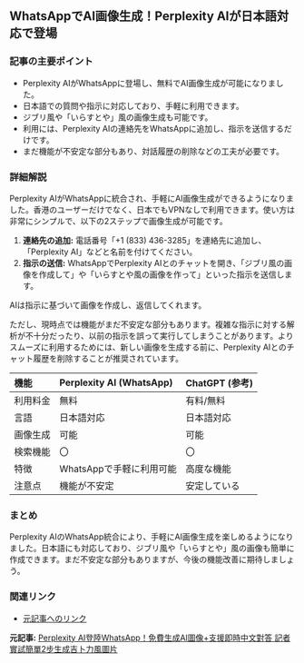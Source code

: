 ## WhatsAppでAI画像生成！Perplexity AIが日本語対応で登場

### 記事の主要ポイント

* Perplexity AIがWhatsAppに登場し、無料でAI画像生成が可能になりました。
* 日本語での質問や指示に対応しており、手軽に利用できます。
* ジブリ風や「いらすとや」風の画像生成も可能です。
* 利用には、Perplexity AIの連絡先をWhatsAppに追加し、指示を送信するだけです。
* まだ機能が不安定な部分もあり、対話履歴の削除などの工夫が必要です。

### 詳細解説

Perplexity AIがWhatsAppに統合され、手軽にAI画像生成ができるようになりました。香港のユーザーだけでなく、日本でもVPNなしで利用できます。使い方は非常にシンプルで、以下の2ステップで画像生成が可能です。

1. **連絡先の追加:** 電話番号「+1 (833) 436-3285」を連絡先に追加し、「Perplexity AI」などと名前を付けてください。
2. **指示の送信:** WhatsAppでPerplexity AIとのチャットを開き、「ジブリ風の画像を作成して」や「いらすとや風の画像を作って」といった指示を送信します。

AIは指示に基づいて画像を作成し、返信してくれます。

ただし、現時点では機能がまだ不安定な部分もあります。複雑な指示に対する解析が不十分だったり、以前の指示を誤って実行してしまうことがあります。よりスムーズに利用するためには、新しい画像を生成する前に、Perplexity AIとのチャット履歴を削除することが推奨されています。

| 機能 | Perplexity AI (WhatsApp) | ChatGPT (参考) |
| :------------- | :----------------------- | :------------- |
| 利用料金 | 無料 | 有料/無料 |
| 言語 | 日本語対応 | 日本語対応 |
| 画像生成 | 可能 | 可能 |
| 検索機能 | 〇 | 〇 |
| 特徴 | WhatsAppで手軽に利用可能 | 高度な機能 |
| 注意点 | 機能が不安定 | 安定している |

### まとめ

Perplexity AIのWhatsApp統合により、手軽にAI画像生成を楽しめるようになりました。日本語にも対応しており、ジブリ風や「いらすとや」風の画像も簡単に作成できます。まだ不安定な部分もありますが、今後の機能改善に期待しましょう。

### 関連リンク

* [元記事へのリンク](https://www.singtao.ca/4382518/2024-05-01/news-%E5%B0%8F%E5%B7%A7%E5%85%A9%E6%AD%A5%E7%94%9F%E6%88%90%E5%90%89%E5%8D%9C%E5%8A%9B%E9%A2%A8%E5%9C%96%E7%89%87%EF%BC%81Perplexity+AI%E7%99%BB%E9%99%B8WhatsApp%EF%BC%81%E5%85%8D%E8%B2%BB%E7%94%9F%E6%88%90AI%E5%9C%96%E5%83%8F%2B%E6%94%AF%E6%8F%B4%E5%8D%B3%E6%99%82%E4%B8%AD%E6%96%87%E5%B0%8D%E7%AD%94/)


**元記事:** [Perplexity AI登陸WhatsApp！免費生成AI圖像+支援即時中文對答 記者實試簡單2步生成吉卜力風圖片](https://www.stheadline.com/lifetips/3451848/Perplexity-AI登陸WhatsApp免費生成AI圖像支援即時中文對答-記者實試簡單2步生成吉卜力風圖片)